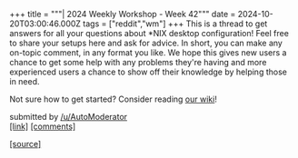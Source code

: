 +++
title = """| 2024 Weekly Workshop - Week 42"""
date = 2024-10-20T03:00:46.000Z
tags = ["reddit","wm"]
+++
This is a thread to get answers for all your questions about \*NIX desktop configuration! Feel free to share your setups here and ask for advice. In short, you can make any on-topic comment, in any format you like. We hope this gives new users a chance to get some help with any problems they're having and more experienced users a chance to show off their knowledge by helping those in need.

Not sure how to get started? Consider reading [our wiki](https://www.reddit.com/r/unixporn/wiki/index/)!

submitted by [/u/AutoModerator](https://www.reddit.com/user/AutoModerator)  
[\[link\]](https://www.reddit.com/r/unixporn/comments/1g7pf27/2024_weekly_workshop_week_42/) [\[comments\]](https://www.reddit.com/r/unixporn/comments/1g7pf27/2024_weekly_workshop_week_42/)

[[source]](https://www.reddit.com/r/unixporn/comments/1g7pf27/2024_weekly_workshop_week_42/)
